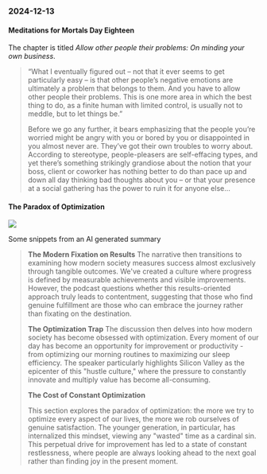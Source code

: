 ### 2024-12-13
#### Meditations for Mortals Day Eighteen
The chapter is titled _Allow other people their problems: On minding your own business_.

> “What I eventually figured out – not that it ever seems to get particularly easy – is that other people’s negative emotions are ultimately a problem that belongs to them. And you have to allow other people their problems. This is one more area in which the best thing to do, as a finite human with limited control, is usually not to meddle, but to let things be.”
> 
> Before we go any further, it bears emphasizing that the people you’re worried might be angry with you or bored by you or disappointed in you almost never are. They’ve got their own troubles to worry about. According to stereotype, people-pleasers are self-effacing types, and yet there’s something strikingly grandiose about the notion that your boss, client or coworker has nothing better to do than pace up and down all day thinking bad thoughts about you – or that your presence at a social gathering has the power to ruin it for anyone else…

#### The Paradox of Optimization
![](https://www.youtube.com/watch?v=-v5ZROOs5PQ)

Some snippets from an AI generated summary

> **The Modern Fixation on Results**
> The narrative then transitions to examining how modern society measures success almost exclusively through tangible outcomes. We've created a culture where progress is defined by measurable achievements and visible improvements. However, the podcast questions whether this results-oriented approach truly leads to contentment, suggesting that those who find genuine fulfillment are those who can embrace the journey rather than fixating on the destination.
> 
> **The Optimization Trap**
> The discussion then delves into how modern society has become obsessed with optimization. Every moment of our day has become an opportunity for improvement or productivity - from optimizing our morning routines to maximizing our sleep efficiency. The speaker particularly highlights Silicon Valley as the epicenter of this "hustle culture," where the pressure to constantly innovate and multiply value has become all-consuming.
> 
> **The Cost of Constant Optimization**
> 
> This section explores the paradox of optimization: the more we try to optimize every aspect of our lives, the more we rob ourselves of genuine satisfaction. The younger generation, in particular, has internalized this mindset, viewing any "wasted" time as a cardinal sin. This perpetual drive for improvement has led to a state of constant restlessness, where people are always looking ahead to the next goal rather than finding joy in the present moment.